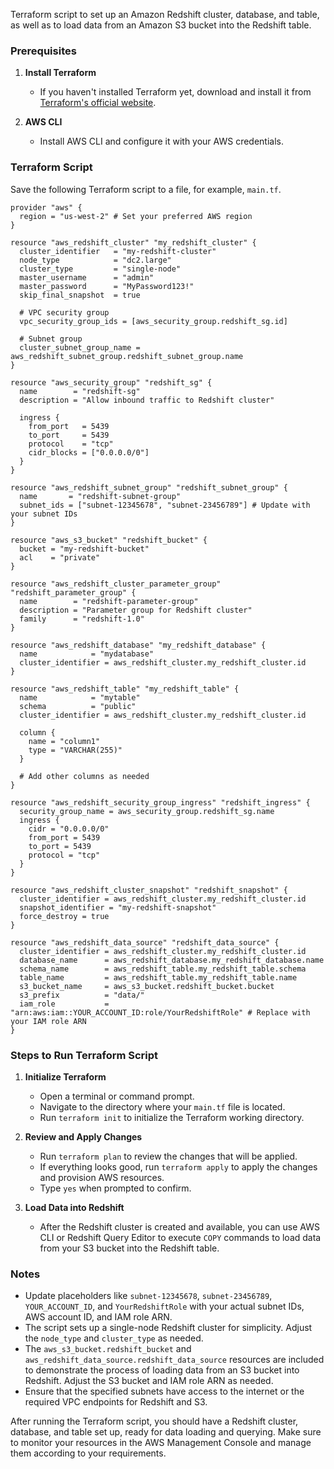 Terraform script to set up an Amazon Redshift cluster, database, and table, as well as to load data from an Amazon S3 bucket into the Redshift table.

### Prerequisites

1. **Install Terraform**
   - If you haven't installed Terraform yet, download and install it from [Terraform's official website](https://www.terraform.io/downloads.html).

2. **AWS CLI**
   - Install AWS CLI and configure it with your AWS credentials.

### Terraform Script

Save the following Terraform script to a file, for example, `main.tf`.

```hcl
provider "aws" {
  region = "us-west-2" # Set your preferred AWS region
}

resource "aws_redshift_cluster" "my_redshift_cluster" {
  cluster_identifier   = "my-redshift-cluster"
  node_type            = "dc2.large"
  cluster_type         = "single-node"
  master_username      = "admin"
  master_password      = "MyPassword123!"
  skip_final_snapshot  = true

  # VPC security group
  vpc_security_group_ids = [aws_security_group.redshift_sg.id]

  # Subnet group
  cluster_subnet_group_name = aws_redshift_subnet_group.redshift_subnet_group.name
}

resource "aws_security_group" "redshift_sg" {
  name        = "redshift-sg"
  description = "Allow inbound traffic to Redshift cluster"

  ingress {
    from_port   = 5439
    to_port     = 5439
    protocol    = "tcp"
    cidr_blocks = ["0.0.0.0/0"]
  }
}

resource "aws_redshift_subnet_group" "redshift_subnet_group" {
  name       = "redshift-subnet-group"
  subnet_ids = ["subnet-12345678", "subnet-23456789"] # Update with your subnet IDs
}

resource "aws_s3_bucket" "redshift_bucket" {
  bucket = "my-redshift-bucket"
  acl    = "private"
}

resource "aws_redshift_cluster_parameter_group" "redshift_parameter_group" {
  name        = "redshift-parameter-group"
  description = "Parameter group for Redshift cluster"
  family      = "redshift-1.0"
}

resource "aws_redshift_database" "my_redshift_database" {
  name            = "mydatabase"
  cluster_identifier = aws_redshift_cluster.my_redshift_cluster.id
}

resource "aws_redshift_table" "my_redshift_table" {
  name            = "mytable"
  schema          = "public"
  cluster_identifier = aws_redshift_cluster.my_redshift_cluster.id

  column {
    name = "column1"
    type = "VARCHAR(255)"
  }

  # Add other columns as needed
}

resource "aws_redshift_security_group_ingress" "redshift_ingress" {
  security_group_name = aws_security_group.redshift_sg.name
  ingress {
    cidr = "0.0.0.0/0"
    from_port = 5439
    to_port = 5439
    protocol = "tcp"
  }
}

resource "aws_redshift_cluster_snapshot" "redshift_snapshot" {
  cluster_identifier = aws_redshift_cluster.my_redshift_cluster.id
  snapshot_identifier = "my-redshift-snapshot"
  force_destroy = true
}

resource "aws_redshift_data_source" "redshift_data_source" {
  cluster_identifier = aws_redshift_cluster.my_redshift_cluster.id
  database_name      = aws_redshift_database.my_redshift_database.name
  schema_name        = aws_redshift_table.my_redshift_table.schema
  table_name         = aws_redshift_table.my_redshift_table.name
  s3_bucket_name     = aws_s3_bucket.redshift_bucket.bucket
  s3_prefix          = "data/"
  iam_role           = "arn:aws:iam::YOUR_ACCOUNT_ID:role/YourRedshiftRole" # Replace with your IAM role ARN
}
```

### Steps to Run Terraform Script

1. **Initialize Terraform**
   - Open a terminal or command prompt.
   - Navigate to the directory where your `main.tf` file is located.
   - Run `terraform init` to initialize the Terraform working directory.

2. **Review and Apply Changes**
   - Run `terraform plan` to review the changes that will be applied.
   - If everything looks good, run `terraform apply` to apply the changes and provision AWS resources.
   - Type `yes` when prompted to confirm.

3. **Load Data into Redshift**
   - After the Redshift cluster is created and available, you can use AWS CLI or Redshift Query Editor to execute `COPY` commands to load data from your S3 bucket into the Redshift table.

### Notes

- Update placeholders like `subnet-12345678`, `subnet-23456789`, `YOUR_ACCOUNT_ID`, and `YourRedshiftRole` with your actual subnet IDs, AWS account ID, and IAM role ARN.
- The script sets up a single-node Redshift cluster for simplicity. Adjust the `node_type` and `cluster_type` as needed.
- The `aws_s3_bucket.redshift_bucket` and `aws_redshift_data_source.redshift_data_source` resources are included to demonstrate the process of loading data from an S3 bucket into Redshift. Adjust the S3 bucket and IAM role ARN as needed.
- Ensure that the specified subnets have access to the internet or the required VPC endpoints for Redshift and S3.

After running the Terraform script, you should have a Redshift cluster, database, and table set up, ready for data loading and querying. Make sure to monitor your resources in the AWS Management Console and manage them according to your requirements.
